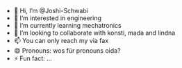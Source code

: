 - 👋 Hi, I’m @Joshi-Schwabi
- 👀 I’m interested in engineering
- 🌱 I’m currently learning mechatronics
- 💞️ I’m looking to collaborate with konsti, mada and lindna
- 📫 You can only reach my via fax
- 😄 Pronouns: wos für pronouns oida?
- ⚡ Fun fact: ...

<!---
Joshi-Schwabi/Joshi-Schwabi is a ✨ special ✨ repository because its `README.md` (this file) appears on your GitHub profile.
You can click the Preview link to take a look at your changes.
--->
